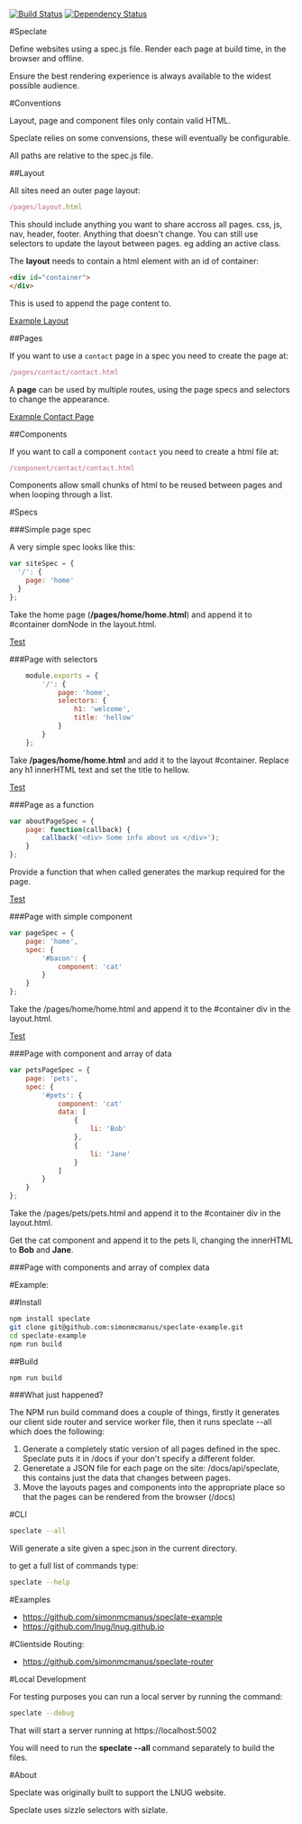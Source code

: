 [![Build Status](https://travis-ci.org/simonmcmanus/speclate.svg?branch=master)](https://travis-ci.org/simonmcmanus/speclate)
[![Dependency Status](https://dependencyci.com/github/simonmcmanus/speclate/badge)](https://dependencyci.com/github/simonmcmanus/speclate)

#Speclate

Define websites using a spec.js file. Render each page at build time, in the browser and offline.

Ensure the best rendering experience is always available to the widest possible audience.

#Conventions

Layout, page and component files only contain valid HTML.

Speclate relies on some convensions, these will eventually be configurable.

All paths are relative to the spec.js file.

##Layout

All sites need an outer page layout:

```js
/pages/layout.html
```

This should include anything you want to share accross all pages. css, js, nav, header, footer. Anything that doesn't change. You can still use selectors to update the layout between pages. eg adding an active class.

The **layout** needs to contain a html element with an id of container:

```html
<div id="container">
</div>
```

This is used to append the page content to.

[Example Layout](https://github.com/simonmcmanus/speclate-example/blob/master/pages/layout.html)

##Pages

If you want to use a `contact` page in a spec you need to create the page at:

```js
/pages/contact/contact.html
```

A **page** can be used by multiple routes, using the page specs and selectors to change the appearance.

[Example Contact Page](https://github.com/simonmcmanus/speclate-example/blob/master/pages/contact/contact.html)

##Components

If you want to call a component `contact` you need to create a html file at:

```js
/component/contact/contact.html
```

Components allow small chunks of html to be reused between pages and when looping through a list.



#Specs


###Simple page spec

A very simple spec looks like this:

```js
var siteSpec = {
  '/': {
    page: 'home'
  }
};
```

Take the home page (**/pages/home/home.html**) and append it to #container domNode in the layout.html.

[Test](https://github.com/simonmcmanus/speclate/blob/master/spec/examples/simple-page-spec.js)


###Page with selectors

```js
    module.exports = {
        '/': {
            page: 'home',
            selectors: {
                h1: 'welcome',
                title: 'hellow'
            }
        }
    };
```

Take **/pages/home/home.html** and add it to the layout #container.
Replace any h1 innerHTML text and set the title to hellow.

[Test](https://github.com/simonmcmanus/speclate/blob/master/spec/examples/selectors-spec.js)


###Page as a function

```js
var aboutPageSpec = {
    page: function(callback) {
        callback('<div> Some info about us </div>');
    }
};
```

Provide a function that when called generates the markup required for the page.

[Test](https://github.com/simonmcmanus/speclate/blob/master/spec/examples/page-as-function-spec.js)


###Page with simple component

```js
var pageSpec = {
    page: 'home',
    spec: {
        '#bacon': {
            component: 'cat'
        }
    }
};
```

Take the /pages/home/home.html and append it to the #container div in the layout.html.

[Test](https://github.com/simonmcmanus/speclate/blob/master/spec/examples/simple-component-spec.js)


###Page with component and array of data

```js
var petsPageSpec = {
    page: 'pets',
    spec: {
        '#pets': {
            component: 'cat'
            data: [
                {
                    li: 'Bob'
                },
                {
                    li: 'Jane'
                }
            ]
        }
    }
};
```


Take the /pages/pets/pets.html and append it to the #container div in the layout.html.

Get the cat component and append it to the pets li, changing the innerHTML to **Bob** and **Jane**.


###Page with components and array of complex data

#Example:


##Install


```bash
npm install speclate
git clone git@github.com:simonmcmanus/speclate-example.git
cd speclate-example
npm run build
```

##Build


```bash
npm run build
```

###What just happened?

The NPM run build command does a couple of things, firstly it generates our client side router and service worker file, then it runs speclate --all which does the following:

1. Generate a completely static version of all pages defined in the spec. Speclate puts it in /docs if your don't specify a different folder.
2. Generetate a JSON file for each page on the site: /docs/api/speclate, this contains just the data that changes between pages.
3. Move the layouts pages and components into the appropriate place so that the pages can be rendered from the browser (/docs)


#CLI

```bash
speclate --all
```

Will generate a site given a spec.json in the current directory.

to get a full list of commands type:

```bash
speclate --help
```

#Examples

* https://github.com/simonmcmanus/speclate-example
* https://github.com/lnug/lnug.github.io


#Clientside Routing:

* https://github.com/simonmcmanus/speclate-router


#Local Development

For testing purposes you can run a local server by running the command:

```bash
speclate --debug
```

That will start a server running at https://localhost:5002

You will need to run the **speclate --all** command separately to build the files.


#About

Speclate was originally built to support the LNUG website.

Speclate uses sizzle selectors with sizlate.
